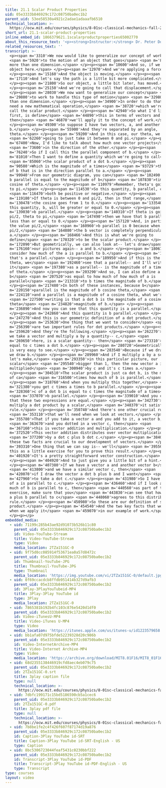 ```yaml
---
title: 21.1 Scalar Product Properties
uid: 05e3333b846929c172c08750ba0ec1b2
parent_uid: 53ee58530a4921c2adae1adaaafb6510
technical_location: >-
  https://ocw.mit.edu/courses/physics/8-01sc-classical-mechanics-fall-2016/week-7-kinetic-energy-and-work/21.1-scalar-product-properties/21.1-scalar-product-properties
short_url: 21.1-scalar-product-properties
inline_embed_id: 1866379621.1scalarproductproperties65002770
about_this_resource_text: '<p><strong>Instructor:</strong> Dr. Peter Dourmashkin</p>'
related_resources_text: ''
transcript: >-
  <p><span m='3310'>We now would like to generalize our concept of work</span>
  <span m='5920'>to the motion of an object that goes</span> <span m='8650'>in
  more than one dimension.</span> </p><p><span m='10600'>And so, if we have our
  object here.</span> </p><p><span m='12970'>And we're applying a force.</span>
  </p><p><span m='15160'>And the object is moving.</span> </p><p><span
  m='17110'>And let's say the path is a little bit more complicated.</span>
  </p><p><span m='21800'>So our object, a little bit later, has moved.</span>
  </p><p><span m='25150'>And we're going to call that displacement.</span>
  </p><p><span m='28030'>We now want to generalize our concept</span> <span
  m='29800'>to work to handle this type of motion</span> <span m='32980'>in more
  than one dimension.</span> </p><p><span m='34900'>In order to do that, we'll
  need a new mathematical operation,</span> <span m='38720'>which we're going to
  call the scalar product.</span> </p><p><span m='42940'>So what I'd like to do
  first, is define</span> <span m='44890'>this in terms of vectors and
  then</span> <span m='46870'>we'll apply it to the concept of work.</span>
  </p><p><span m='49300'>So suppose I have two vectors, a, and another vector,
  b.</span> </p><p><span m='55900'>And they're separated by an angle,
  theta.</span> </p><p><span m='59200'>And in this case, our theta, we're</span>
  <span m='62260'>going to just take it between 0 and pi.</span> </p><p><span
  m='67400'>Now, I'd like to talk about how much one vector projects</span>
  <span m='73600'>in the direction of the other.</span> </p><p><span
  m='76240'>So if I call this the parallel component of b.</span> </p><p><span
  m='81010'>Then I want to define a quantity which we're going to call</span>
  <span m='85060'>the scalar product of a dot b.</span> </p><p><span
  m='90580'>Which is the magnitude of a times</span> <span m='93729'>the amount
  of b that is in the direction parallel to a.</span> </p><p><span
  m='99940'>From our geometric diagram, you can</span> <span m='102490'>see that
  b parallel is equal to the magnitude of b</span> <span m='107830'>times the
  cosine of theta.</span> </p><p><span m='110979'>Remember, theta's going from 0
  to pi.</span> </p><p><span m='114530'>So this quantity, b parallel, can</span>
  <span m='116470'>both be positive or negative.</span> </p><p><span
  m='119180'>If theta is between 0 and pi/2, then in that range,</span> <span
  m='130478'>the cosine goes from 1 to 0.</span> </p><p><span m='133540'>And
  this quantity, b, will be greater or equal to 0.</span> </p><p><span
  m='139030'>b parallel.</span> </p><p><span m='140310'>If theta is going from
  pi/2, theta to pi,</span> <span m='147490'>then we have that b parallel is
  less than or equal to 0.</span> </p><p><span m='157120'>And, in particular, at
  the value pi/2,</span> <span m='160960'>b parallel is 0 because when theta is
  pi/2,</span> <span m='164880'>the b vector is completely perpendicular to
  a.</span> </p><p><span m='168466'>And this is what we're going to
  define</span> <span m='170320'>to be the scalar product.</span> </p><p><span
  m='172090'>But geometrically, we can also look at-- let's draw</span> <span
  m='176160'>our pictures again-- a and b.</span> </p><p><span m='180670'>Let's
  consider how much of the a is parallel to b.</span> </p><p><span m='186610'>So
  that's a parallel.</span> </p><p><span m='189950'>And if this is the angle
  theta, we</span> <span m='192460'>see that a parallel-- and I'll write
  it</span> <span m='197380'>as a parallel-- is the magnitude of a times cosine
  of theta.</span> </p><p><span m='203290'>And so, I can also define a dot
  b</span> <span m='207520'>as equal to how much of how much of a is
  parallel</span> <span m='213310'>to b times the magnitude of b.</span>
  </p><p><span m='217480'>In both of these instances, because b</span> <span
  m='220150'>parallel is the magnitude of b cosine theta,</span> <span
  m='224110'>and a parallel is a magnitude of a cosine theta, what we're</span>
  <span m='227500'>writing is that a dot b is the magnitude of a cosine
  theta</span> <span m='234820'>magnitude of b.</span> </p><p><span
  m='236890'>And now you can see that this quantity is a parallel.</span>
  </p><p><span m='242860'>And this quantity is b parallel.</span> </p><p><span
  m='247270'>And this is our geometric definition of a dot product.</span>
  </p><p><span m='253630'>One thing that we want to consider</span> <span
  m='256390'>are two important rules for dot products.</span> </p><p><span
  m='259620'>And they're the following.</span> </p><p><span m='262270'>That if
  we take a vector and multiply a by a quantity-- c,</span> <span
  m='269650'>here, is a scalar quantity-- then</span> <span m='273310'>this is
  equal to c times a dot b.</span> </p><p><span m='280720'>Geometrically, this
  is very easy to see.</span> </p><p><span m='283540'>Because if we draw a and
  we draw b.</span> </p><p><span m='289960'>And if I multiply a by a scalar, and
  let's make,</span> <span m='293350'>in this particular picture, our
  scalar</span> <span m='295540'>bigger than 1, then the new vector a is
  multiplied</span> <span m='300940'>by c and it's c times a.</span>
  </p><p><span m='304510'>The scalar product is just ca dot b, is the magnitude
  of ca</span> <span m='316500'>times how much of b is parallel.</span>
  </p><p><span m='318760'>And when you multiply this together,</span> <span
  m='321380'>you get c times a times to b parallel.</span> </p><p><span
  m='328360'>c of a dot b is equal to c times the magnitude of a times</span>
  <span m='337070'>b parallel.</span> </p><p><span m='339010'>And you can see
  that these two expressions are equal.</span> </p><p><span m='342730'>If you
  multiply a dot product by a scalar,</span> <span m='348370'>it satisfies this
  rule.</span> </p><p><span m='350740'>And there's one other crucial rule</span>
  <span m='353110'>that we'll need when we look at vectors.</span> </p><p><span
  m='355780'>That if you take a vector a and you add to it, a vector b,</span>
  <span m='363670'>and you dotted in a vector c, then</span> <span
  m='367160'>this is vector addition and multiplication.</span> </p><p><span
  m='372520'>This vector addition distributes over vector multiplication</span>
  <span m='377200'>by a dot c plus b dot c.</span> </p><p><span m='384040'>So
  these two facts are crucial to our development of vectors.</span> </p><p><span
  m='393310'>One thing that we can say is-- we'll</span> <span m='395560'>leave
  this as a little exercise for you to prove this result.</span> </p><p><span
  m='401920'>It's a pretty straightforward vector construction.</span>
  </p><p><span m='404920'>And to just give you a little bit of a hint.</span>
  </p><p><span m='407380'>If we have a vector a and another vector b</span>
  <span m='413800'>and we have a similar vector c, then</span> <span
  m='420070'>if I draw the vector a dot b plus b and I want</span> <span
  m='427960'>to take a dot c.</span> </p><p><span m='431980'>So I have how much
  of a is parallel to c.</span> </p><p><span m='436460'>And if I look at how
  much of b is parallel to c, then</span> <span m='440560'>as part of the
  exercise, make sure that you</span> <span m='443830'>can see that how much of
  a plus b parallel to c</span> <span m='448060'>agrees to this distributive
  rule.</span> </p><p><span m='450980'>So these are our definition of scalar
  product.</span> </p><p><span m='454540'>And the two key facts that we'll need
  when we apply it</span> <span m='459070'>in our example of work.</span>
  </p><p></p>
embedded_media:
  - uid: 71199c285b43ae92d91073b526b11c80
    parent_uid: 05e3333b846929c172c08750ba0ec1b2
    id: Video-YouTube-Stream
    title: Video-YouTube-Stream
    type: Video
    media_location: 2TZa151GC-0
  - uid: 9f75d0cc085914f53671ea0a57d8472c
    parent_uid: 05e3333b846929c172c08750ba0ec1b2
    id: Thumbnail-YouTube-JPG
    title: Thumbnail-YouTube-JPG
    type: Thumbnail
    media_location: 'https://img.youtube.com/vi/2TZa151GC-0/default.jpg'
  - uid: 0f69ccacdcb8ffdb951414b327d9afb3
    parent_uid: 05e3333b846929c172c08750ba0ec1b2
    id: 3Play-3PlayYouTubeid-MP4
    title: 3Play-3Play YouTube id
    type: 3Play
    media_location: 2TZa151GC-0
  - uid: 7865381b192b4fc103c876e5420d1df0
    parent_uid: 05e3333b846929c172c08750ba0ec1b2
    id: Video-iTunesU-MP4
    title: Video-iTunes U-MP4
    type: Video
    media_location: 'https://itunes.apple.com/us/itunes-u/id1223579658'
  - uid: bb1afa07d975bfde52239328d20c986b
    parent_uid: 05e3333b846929c172c08750ba0ec1b2
    id: Video-InternetArchive-MP4
    title: Video-Internet Archive-MP4
    type: Video
    media_location: 'https://archive.org/download/MIT8.01F16/MIT8_01F16_L21v01_360p.mp4'
  - uid: 68d2355138446919cfd8aec4eb079c75
    parent_uid: 05e3333b846929c172c08750ba0ec1b2
    id: 2TZa151GC-0.srt
    title: 3play caption file
    type: null
    technical_location: >-
      https://ocw.mit.edu/courses/physics/8-01sc-classical-mechanics-fall-2016/week-7-kinetic-energy-and-work/21.1-scalar-product-properties/21.1-scalar-product-properties/2TZa151GC-0.srt
  - uid: 7dbfc199171c15bd5186590cb5a1cec6
    parent_uid: 05e3333b846929c172c08750ba0ec1b2
    id: 2TZa151GC-0.pdf
    title: 3play pdf file
    type: null
    technical_location: >-
      https://ocw.mit.edu/courses/physics/8-01sc-classical-mechanics-fall-2016/week-7-kinetic-energy-and-work/21.1-scalar-product-properties/21.1-scalar-product-properties/2TZa151GC-0.pdf
  - uid: 7b8be1fe2c4f426f607f87174d19a876
    parent_uid: 05e3333b846929c172c08750ba0ec1b2
    id: Caption-3Play YouTube id-SRT
    title: Caption-3Play YouTube id-SRT-English - US
    type: Caption
  - uid: 8bc5306723044feaf5431c0230bbf222
    parent_uid: 05e3333b846929c172c08750ba0ec1b2
    id: Transcript-3Play YouTube id-PDF
    title: Transcript-3Play YouTube id-PDF-English - US
    type: Transcript
type: courses
layout: video
---
```


